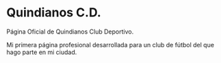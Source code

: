 # Quindianos C.D.

Página Oficial de Quindianos Club Deportivo.

Mi primera página profesional desarrollada para un club de fútbol del que hago parte en mi ciudad.
